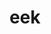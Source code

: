 ---
category: 3-letters
denotation: null
name: eek
reference_link: https://www.etymonline.com/word/eek
root_language: null
root_name: null
title: eek
type: free
word_sums:
- respelling: eek
  sum: 'Eek + '
---